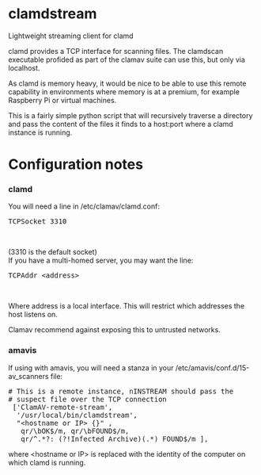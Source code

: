 # clamdstream
Lightweight streaming client for clamd

clamd provides a TCP interface for scanning files. The clamdscan executable profided as part of the clamav suite can use this, but only via localhost.

As clamd is memory heavy, it would be nice to be able to use this remote capability in environments where memory is at a premium,
for example Raspberry Pi or virtual machines.

This is a fairly simple python script that will recursively traverse a directory and pass the content of the files it finds to a host:port where a
clamd instance is running.

# Configuration notes
### clamd

You will need a line in /etc/clamav/clamd.conf:<br>
<pre>TCPSocket 3310</pre><br>
(3310 is the default socket)<br>
If you have a multi-homed server, you may want the line:<br>
<pre>TCPAddr &lt;address&gt;</pre><br>
Where address is a local interface. This will restrict which addresses the host listens on.
  
Clamav recommend against exposing this to untrusted networks.

### amavis

If using with amavis, you will need a stanza in your /etc/amavis/conf.d/15-av_scanners file:
  
<pre># This is a remote instance, nINSTREAM should pass the
# suspect file over the TCP connection
 ['ClamAV-remote-stream',
  '/usr/local/bin/clamdstream',
  "&lt;hostname or IP&gt; {}" ,
   qr/\bOK$/m, qr/\bFOUND$/m,
   qr/^.*?: (?!Infected Archive)(.*) FOUND$/m ],</pre>

where &lt;hostname or IP&gt; is replaced with the identity of the computer on which clamd is running.

